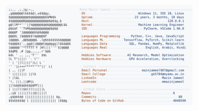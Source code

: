 <picture>
  <source srcset="https://raw.githubusercontent.com/mmazinjameel/mmazinjameel/main/dark_mode.svg?v=1739599927" media="(prefers-color-scheme: dark)">
  <img src="https://raw.githubusercontent.com/mmazinjameel/mmazinjameel/main/light_mode.svg?v=1739599927">
</picture>

